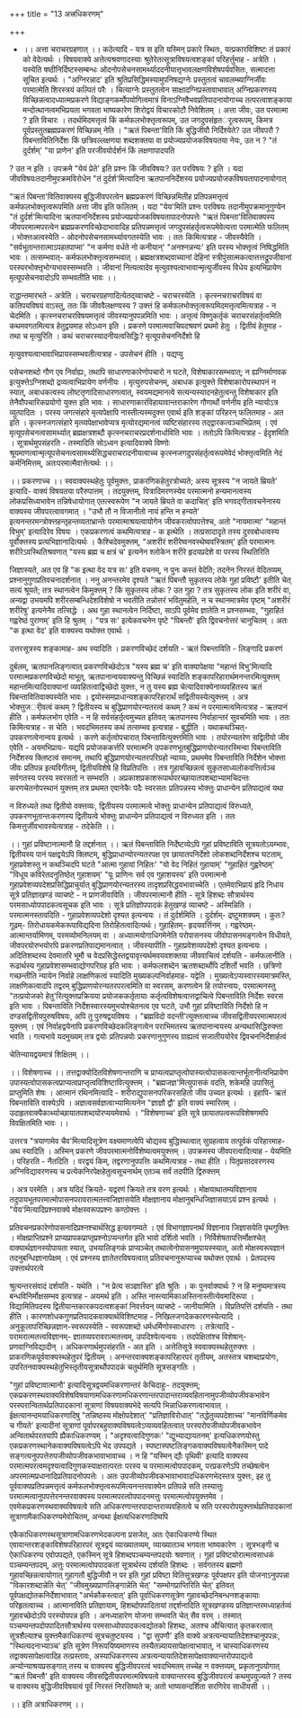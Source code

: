 +++
title = "13 अत्त्रधिकरणम्"

+++
- ।। अत्ता चराचरग्रहणात् ।। कठेत्यादि - यत्र स इति यस्मिन् प्रकारे स्थितः, यत्प्रकारविशिष्टः तं प्रकारं को वेदेत्यर्थः । विषयवाक्ये अत्तेत्यश्रवणादस्याः श्रुतेरेतत्सूत्राविषयत्वशङ्कां परिहर्त्तुमाह - अत्रेति । यस्येति षष्ठीनिर्दिष्टस्सम्बन्धः ओदनोपसेचनसामर्थ्याददनीयात्तृभावलक्षणविशेषपर्यवसितः, सत्मादत्ता सूचित इत्यर्थः । "अग्निरन्नाद' इति श्रुतिप्रसिद्धिमस्यामुपनिषद्यग्नेः प्रस्तुतत्वं चावलम्ब्याग्निर्जीवः परमात्मेति शिरस्त्रयं कल्पितं परैः । चित्याग्नेः प्रस्तुतत्वेन साक्षादग्निप्रस्तावाभावात् अग्निप्रकरणस्य विच्छिन्नत्वादध्यात्मप्रकरणे विद्याङ्गकर्मोपयोगित्वमात्रं विनाऽग्निवैभवप्रतिपादनायोगाच्च तत्परत्वाशङ्काया मन्दोत्थानत्वमभिप्रयता भगवता भाष्यकारेण शिरोद्वयं विचारकोटौ निवेशितम् । अत्ता जीवः, उत परमात्मा ? इति विचारः । तदर्थमिदमत्तृत्वं किं कर्मफलभोक्त्तृत्वरूपम्, उत जगदुपसंहृतर्ृत्वरूपम्, किमत्र पूर्वप्रस्तुतब्रह्मप्रकरणं विच्छिन्नम् नेति । "ऋतं पिबन्ता'विति किं बुद्धिजीवौ निर्दिश्येते? उत जीवपरौ ? पिबन्तावितिनिर्देशः किं छत्रिवल्लक्षणया शब्दशक्तया वा प्रयोज्यप्रयोजकविषयतया नेयः, उत न ? "तं दुर्दर्शम्' "या प्राणेन' इति परजीवयोर्दर्शनं किं लक्षणापादयति

? उत न इति । उपक्रमे "येयं प्रेते' इति प्रश्नः किं जीवविषयः? उत परविषयः ? इति । यदा जीवविषयःतदानीमुपक्रमविरोधेन "तं दुर्दर्श'मित्यादिना ऋतपाननिर्देशस्य प्रयोज्यप्रयोजकविषयतापादनायोगात्

"ऋतं पिबन्ता'वितिवाक्यस्य बुद्धिजीवपरत्वेन ब्रह्मप्रकरणं विच्छिन्नमितीह प्रतिपन्नमत्तृत्वं कर्मफलभोक्त्तृत्वरूपमिति अत्ता जीव इति फलितम् । यदा "येय'मिति प्रश्नः परविषयः तदानीमुपक्रमानुगुण्येन "तं दुर्दर्श'मित्यादिना ऋतपाननिर्देशस्य प्रयोज्यप्रयोजकविषयतापादनोपपत्तेः "ऋतं पिबन्ता'वितिवाक्यस्य जीवपरमात्मपरत्वेन ब्रह्मप्रकरणविच्छेदाभावादिह प्रतिपन्नमत्तृत्वं जगदुपसंहर्तृत्वरूपमेवेत्यत्ता परमात्मेति फलितम् । भोक्त्तअत्वस्येति - ओदनोपसेचनसामर्थ्यावगतस्येति भावः । ततः किमित्यत्राह - जीवस्यैवेति । "सर्वभूतान्तरात्माऽपहतपाप्मा' "न कर्मणा वर्धते नो कनीयान्' "अनश्नन्नन्यः' इति परस्य भोक्त्तृत्वं निषिद्धमिति भावः । तत्सम्भवात्- कर्मफलभोक्त्तृत्वसम्भवात् । ब्रह्मक्षत्रशब्दवाच्यानां देहिनां स्त्रीपुंसात्मकत्वात्तत्तद्रूपजीवानां परस्परभोक्त्तृभोग्यभावस्सम्भवति । जीवानां नित्यत्वादेव मृत्युवश्यत्वाभावान्मृत्युर्जीवस्य विधेय इत्यभिप्रायेण मृत्यूपसेचनवादोऽपि सम्भवतीति भावः ।।

राद्धान्तमारभते - अत्रेति । चराचरग्रहणादित्येतद्य्वाचष्टे - चराचरस्येति । कृत्स्नचराचरविषयं वा कतिपयविषयं वाऽस्तु, ततः किं जीववैलक्षण्यस्य ? उक्त्तं हि कर्मफलभोक्त्तृत्वरूपमिदमत्तृत्वमित्यत्राह - न चेदमिति । कृत्स्नचराचरविषयमत्तृत्वं जीवस्यानुपपन्नमिति भावः । अत्तृत्वं विष्णुकर्तृकं चराचरसंहर्तृत्वमिति कथमवगतमित्यत्र हेतुद्वयमाह सोऽध्वन इति । प्रकरणे परमात्मवाचिपदश्रवणं प्रथमो हेतुः । द्वितीयं हेतुमाह - तथा च मृत्युरिति । कथं चराचरस्यादनीयत्वसिद्धिः? मृत्यूपसेचननिर्देशो हि

मृत्युवश्यत्वाभावाभिप्रायस्सम्भवतीत्यत्राह - उपसेचनं हीति । यद्यप्यु

पसेचनशब्दो गौण एव निर्वाह्यः, तथापि साधारणाकारेणोपचारो न घटते, विशेषाकारसम्भवात्; न ह्यग्निर्माणवक इत्युक्त्तेऽग्निशब्दो द्रव्यत्वाभिप्रायेण वर्णनीयः । मृत्युरुपसेचनम्, अबाधक इत्युक्त्ते विशेषाकारोपस्थापनं न स्यात्, अबाधकत्वस्य लोष्टतृणादिसाधारणत्वात्, स्वयमद्यमानत्वे सत्यन्यस्यादनहेतुत्वन्तु विशेषाकार इति तेनैवौपचारिकप्रयोगो युक्त्त इति भावः । साधारणाकारंविहायावान्तराकारेण गौणार्थो वर्णनीय इति न्यायोऽत्र व्युत्पादितः । परस्य जगत्संहारे मृत्यपेक्षापि नास्तीत्यस्मदुक्त्त एवार्थ इति शङ्कां परिहरन् फलितमाह - अत इति । कृत्स्नजगत्संहारे मृत्व्यपेक्षाभावेप्यत्र मृत्योरद्यमानत्वं व्यष्टिसंहारस्य तद्द्वारकत्वञ्चाभिप्रेतम् । एवं मृत्यूपसेचनत्वसामर्थ्यात् ब्रह्मक्षत्रशब्दौ कृत्स्नचराचरप्रदर्शनार्धाविति भावः । ततोऽपि किमित्यत्राह - ईदृशमिति । सूत्रार्थमुपसंहरति - तस्मादिति सोऽध्वन इत्यादिवाक्ये विष्णोः श्रूयमाणत्वान्मृत्यूपसेचनत्वसामर्थ्यसिद्धचराचरादनीयत्वाच्च कृत्स्नजगदुपसंहर्तृत्वरूपमेवेदं भोक्त्तृत्वमिति नेदं कर्मनिमित्तम्, अतःपरमात्मैवात्तेत्यर्थः ।।

।। प्रकरणाच्च ।। स्ववाक्यस्थहेतुः पूर्वमुक्त्तः, प्राकरणिकहेतुरत्रोच्यते; अस्य सूत्रस्य "न जायते म्रियते' इत्यादि- वाक्यं विषयतया परैरुपात्तम् । तदयुक्त्तम्, पित्रादिमरणस्येव परमात्मनो हन्यमानत्वस्य लोकप्रसिध्यभावेन तन्निषेधायोगात् एतत्स्वरूपेण "न जायते म्रियते वा कदाचित्' इति भगवद्गीतावचनेनास्य वाक्यस्य जीवपरत्वावगमात् । "उभौ तौ न विजानीतो नायं हन्ति न हन्यते' इत्यनन्तरमन्त्रोक्त्तहन्तृहन्तव्यताभ्रान्तेः परमात्माश्रयत्वायोगेन जीवकरत्वोपपत्तेश्च, अतो "नायमात्मा' "महान्तं विभुम्' इत्यादिरेव विषयः । एकप्रकरणत्वं कथमित्यत्राह - क इत्थेति । तत्प्रसादादृते तस्य दुरवबोधत्वस्य पूर्वोक्त्तस्य प्रत्यभिज्ञानादित्यर्थः । कैश्चिदेवमुक्त्तम्, "अशरीरं शरीरेष्वनवस्थेष्ववस्त्रितम्' इति परमात्मनः शरीरेऽवस्थितिश्रवणात् "यस्य ब्रह्म च क्षत्रं च' इत्यनेन श्लोकेन शरीरे हृदयप्रदेशे वा परस्य स्थितिरिति

जिज्ञास्यते, अत एव हि "क इत्था वेद यत्र सः' इति वचनम्, न पुनः कस्तं वेदेति; तदनेन निरस्तं वेदितव्यम्, प्रश्नानुगुणप्रतिवचनादर्शनात् । ननु अनन्तरमेव दृश्यते "ऋतं पिबन्तौ सुकृतस्य लोके गुहां प्रविष्टौ' इतीति चेत् सत्यं श्रूयते; तत्र स्थानत्वेन किमुक्त्तम् ? किं सुकृतस्य लोकः ? उत गुहा ? तत्र सुकृतस्य लोक इति शरीरं वा, अन्यद्वा उभयमपि शरीरसम्बन्धिदेशविशेषो न भवतीति तन्नोत्तरं भवितुमर्हति, न च स्थानमात्रमेव पृष्टम् "अशरीरं शरीरेषु' इत्यनेनैव तत्सिद्धेः । अथ गुहा स्थानत्वेन निर्दिष्टा, साऽपि पूर्वमेव ज्ञातेति न प्रश्नसम्भवः, "गुहाहितं गह्वरेष्ठं पुराणम्' इति हि श्रुतम् । "यत्र सः' इत्येकवचनेन पृष्टे "पिबन्तौ' इति द्विवचनोत्तरं चानुचितम् । अतः "क इत्था वेद' इति वाक्यस्य यथोक्त्त एवार्थः ।

उत्तरसूत्रस्य शङ्कामाह- अथ स्यादिति । प्रकरणविच्छेदं दर्शयति - ऋतं पिबन्ताविति - लिङ्गादि प्रकरणं

दुर्बलम्, ऋतपानलिङ्गत्वात् प्रकरणविच्छेदोऽत्र "यस्य ब्रह्म च' इति वाक्यापेक्षया "महान्तं विभु'मित्यादि परमात्मप्रकरणविच्छेदो माभूत्, ऋतपानान्वयवाक्यन्तु विच्छिन्नं स्यादिति शङ्कापरिहारार्थमनन्तरमित्युक्त्तम् महान्तमित्यादिवाक्यानां व्यवहितत्वाद्विच्छेदो युक्त्तः, न तु यस्य ब्रह्म चेत्यादिवाक्येनाव्यवहितस्य ऋतं पिबन्तावितिवाक्यस्येति भावः । द्वयोस्समप्राधान्यशङ्कापरिहारार्थं सद्वितीयस्येत्युक्त्तम् । अत्र भोक्त्तुजर्ीवत्वं कथम् ? द्वितीयस्य च बुद्धिप्राणयोरन्यतरत्वं कथम् ? कथं न परमात्मत्वमित्यत्राह - ऋतपानं हीति । कर्मफलभोग एवेति - न हि सर्वसंहर्तृत्वमुच्यत इतिवत् ऋतपानस्य निर्वाहान्तरं सुवचमिति भावः । ततः किमित्यत्राह - स चेति । भवदभिमतस्य कथं तत्सम्भव इत्यत्राह - बुद्धीति । यथाकथञ्चित्- उपकरणत्वेनान्वय इत्यर्थः । करणे कर्तृत्वोपचारात् पिबन्तावित्युक्त्तमिति भावः । तयोरन्यतरेण सद्वितीयो जीव एवेति - अयमभिप्रायः- यद्यपि प्रयोजककर्त्तरि परमात्मनि उपकरणभूतबुद्धिप्राणयोरन्यतरस्मिन्वा पिबन्ताविति निर्देशस्य क्लिष्टत्वं समानम्, तथापि बुद्धिप्राणयोरन्यतरपरिग्रहो न्याय्यः, प्रथममेव पिबन्ताविति निर्देशेन भोक्त्ता जीवः प्रतिपन्न इत्यविगीतम्, द्वितीयविशेषे हि विप्रतिपत्तिः । तत्र गुहावच्छिन्नत्वं सुकृतसाध्यलोकवत्तिर्त्वञ्च सर्वगतस्य परस्य स्वरसतो न सम्भवति । अप्रकाशप्रकाशरूपार्थपरच्छायातपशब्दाभ्यामचिदन्तः करणचेतनोपस्थानं युक्त्तम् तत्र प्रथमत एवानेकैः पदैः स्वरसतः प्रतिपन्नस्य भोक्त्तुः प्राधान्येन प्रतिपाद्यत्वं यथा

न विरुध्यते तथा द्वितीयो वक्त्तव्यः, द्वितीयस्य परमात्मत्वे भोक्त्तुः प्राधान्येन प्रतिपाद्यत्वं विरुध्यते, उपकरणभूतान्तःकरणस्य द्वितीयत्वे भोक्त्तुः प्राधान्येन प्रतिपाद्यत्वं न विरुध्यत इति । ततः किमत्तुर्जीवभावस्येत्यत्राह - तदेकेति ।।

।। गुहां प्रविष्टानात्मानौ हि तद्दर्शनात् ।। ऋतं पिबन्ताविति निर्देष्टव्येऽपि गुहां प्रविष्टाविति सूत्रयतोऽयम्भावः, द्वितीयस्य पानं पक्षद्वयेऽपि क्लिष्टम्, बुद्धिप्राधान्योरन्यतरपक्ष एव छायातपनिर्देशो लोकशब्दनिर्देशश्च घटताम्, गुहाप्रवेशस्तु न कथञ्चिदपि घटते "आत्मा गुहायां निहितः' "यो वेद निहितं गुहायाम्' "गुहाहितं गुह्वरेष्ठम्' "विधूय कविरेतदनुतिष्ठेत् गुहाशयम्' "पूः प्राणिनः सर्व एव गुहाशयस्य' इति परमात्मनो गुहाप्रवेशव्यपदेशप्रसिद्धिप्राचुर्यात् बुद्धिप्राणयोरन्यतरस्य तादृशप्रसिद्धयभावाच्चेति । एतमेवाभिप्रायं हृदि निधाय सूत्रे प्रतिज्ञाखण्डं व्याचष्टे - न प्राणजीवाविति । जीवपरमात्मानौ हीति - सूत्रे हिशब्दः सौत्रार्थस्य परमसाध्योपपादकत्वसूचक इति भावः । सूत्रे प्रतिज्ञोपपादकं हेतुखण्डं व्याचष्टे - अस्मिन्निति । परमात्मनस्तावदिति - गुहाप्रवेशव्यपदेशो दृश्यत इत्यन्वयः । तं दुर्दर्शमिति । दुर्दर्शम्- द्रष्टुमशक्यम् । कुतः? गूढम्- तिरोधायकमेकरूपाविद्यदिना तिरोहितत्वादित्यर्थः। गुहाहितम्- हृदयवर्त्तिनम् । गह्वरेष्ठम्- आत्मान्तर्यामिणम्, परमव्योमनिलयम् वा । अध्यात्मयोगाधिगमेनेति परोपासनस्य जीवोपासनमङ्गत्वेन विधीयते, जीवपरयोरुभयोरपि प्रकरणप्रतिपाद्यमानत्वात् । जीवस्यापीति - गुहाप्रवेशव्यपदेशो दृश्यत इत्यन्वयः । अदितिशब्दस्य देवमातरि भूमौ च वेदप्रसिद्धेस्तद्वयावृत्त्यर्थमवयवशक्तया जीववाचित्वं दर्शयति - कर्मफलानीति । रूढार्थस्य गुहाप्रवेशासम्भवाद्योगपरिग्रह इति भावः । कर्मफलशब्देन ऋतशब्दार्थोपि दशिर्तो भवति । छत्रिणो गच्छन्तीति न्यायेन निर्वाहे लाक्षणिकत्वं स्यादिति मुख्यकल्पनिर्वाहमाह- यद्वेति । मुख्यत्वेऽप्यस्वारस्यमात्रमस्ति, लाक्षणिकत्वादपि तद्वरम् बुद्धिप्राणयोरन्यतरपरत्वमिति वा स्वरसम्, करणत्वेन हि तयोरन्वयः, परमात्मनस्तु "तत्प्रयोजको हेतु'रित्युक्त्तप्रक्रियया प्रयोजककर्तृतायाः कर्तृत्वविशेषत्वात्तद्वाचित्वे पिबन्ताविति निर्देशः स्वरस इति भावः । पिबन्ताविति निर्देशस्वारस्यमुभयोश्चेतनत्व एव घटते, उभौ गुहां प्रविष्टाविति निर्देशो हि न दण्डसद्वितीयपुरुषविषयः, अपि तु पुरुषद्वयविषयः । "ब्रह्मविदो वदन्ती'त्युक्त्तत्वाच्च जीवसद्वितीयपरमात्मपरत्वं युक्त्तम् । एवं निर्वाहद्वयेनापि प्रकरणविच्छेदकलिङ्गत्वेन पराभिमतस्य ऋतपानान्वयस्य अन्यथासिद्धिरुक्त्ता भवति । गत्यभावे यदमुख्यम् तत्र द्वयोः प्रतिपन्नयोः प्रकरणानुगुणस्य ग्राह्यत्वं सजातीययोरेव द्विवचननिर्देशार्हत्वं

चेतिन्यायद्वयमात्रं शिक्षितम् ।।

।। विशेषणाच्च ।। तत्तद्वाक्योदितविशेषणान्तराणि च प्राप्यत्वप्राप्तृत्वोपास्यत्वोपासकत्वान्तर्भूतानीत्यभिप्रायेण उपास्यत्वोपासकत्वप्राप्यत्वप्राप्तृत्वविशिष्टावित्युक्त्तम् । "ब्रह्मजज्ञ'मित्युपासकं वदति, शकेमहि उपासितुं प्राप्तुमिति शेषः । आत्मानं रथिनमित्यादि - शरीराद्युपासनपरिकरसहितो जीव उच्यत इत्यर्थः । इहापि- ऋतं पिबन्ताविति वाक्येऽपि । अज्ञत्वसर्वज्ञत्वाभ्यामित्यनेन "ज्ञाज्ञौ द्वौ' इति वाक्यं स्मारितम् । उदाहृतवाक्यैकार्थ्याच्छायातपशब्दयोरप्ययमेवार्थः । "विशेषणाच्च' इति सूत्रे छायातपत्वरूपविशेषणमपि विवक्षितमिति भावः ।।

उत्तरत्र "त्रयाणामेव चैव'मित्यादिसूत्रेण वक्ष्यमाणत्वेपि चोद्यस्य बुद्धिस्थत्वात् सुग्रहत्वाय तत्पूर्वकं परिहारमाह- अथ स्यादिति । अस्मिन् प्रकरणे जीवपरमात्मनोर्विशेष्यत्वमयुक्त्तम् । उपक्रमस्य जीवपरत्वादित्याह - येयमिति । परिहरति - नैतदिति । वरद्वयं किम्, तद्वरणानुपपत्तिः कथमित्यत्राह - तथा हीति । पितृप्रसादवरणस्य अग्निविद्यावरणस्य च प्रत्येकनिरपेक्षहेतुत्वसूचनार्थम् एतञ्च सर्वं तदपीति द्विरुक्त्तम्

। अत्र परमेति । अत्र यदिदं क्रियते- यद्वरणं क्रियते तत्र वरण इत्यर्थः । मोक्षयाथातम्यविज्ञानाय तदुपायभूतपरमात्मोपासनपरावरात्मतत्त्वजिज्ञासयेति मोक्षज्ञानाय मोक्षानुबन्धिजिज्ञासयाऽयं प्रश्न इत्यर्थः । "येय'मित्यादिप्रश्नवाक्ये मोक्षस्वरूपप्रश्नः कण्ठोक्त्तः ।

प्रतिवचनप्रकारेणोपासनादिप्रश्नश्चार्थसिद्ध इत्यवगम्यते । एवं विभागज्ञापनार्थं विज्ञानाय जिज्ञासयेति पृथगुक्त्तिः । मोक्षप्राप्तिप्रश्ने प्राप्यप्रापकप्राप्तृप्रश्नोऽप्यन्तर्गत इति भावो दर्शितो भवति । निर्विशेषतापत्तिर्मोक्षश्चेत् वाक्यार्थज्ञानस्योपायता स्यात्, उभयालिङ्गकं प्राप्यञ्चेत् तथात्वेनोपासनमुपायस्स्यात्, अतो मोक्षस्वरूपज्ञानं तदनुबन्धिज्ञानापेक्षम् । एवं प्रश्नस्य ज्ञातेतरविषयत्वात् प्रतिवचनानुरूप्याच्च यथोक्त्त एवार्थः । प्रेतपदस्य उक्त्तार्थपरत्वे

श्रुत्यन्तरसंवादं दर्शयति - यथेति । "न प्रेत्य सञ्ज्ञास्ति' इति श्रुतिः । कः पुनर्वाक्यार्थः ? न हि मनुष्यमात्रस्य बन्धविनिर्मोक्षसम्भव इत्यत्राह - अयमर्थ इति । अस्ति नास्त्यामिकाअस्तिनास्तीत्येवमादिरूपा । विद्यामितिपदस्य द्वितीयान्तकारकपदत्वशङ्कां निवर्त्तयन् व्याचष्टे - जानीयामिति । विप्रतिपत्तिं दर्शयति - तथा हीति । कारणशोधकगुणप्रतिपादकवाक्यार्थविशिष्टमाह - निखिलजगदेककारणस्येत्यादि । अनुकूलापरिच्छिन्नज्ञान-स्वरूपस्येति - स्वरूपशब्दो धर्मधर्मिणोस्साधारणः । तत्रेत्यादि - परामरात्मतत्त्वविज्ञानम्- ज्ञातव्यपरावरात्मतत्त्वम्, उपदिश्येत्यन्वयः । तदपेक्षितांश्च विशेषान्-प्रणवाग्निविद्यादीन् । अधिकरणार्थमुपसंहरति - अत इति । अत्तेतिसूत्रे स्ववाक्यस्थहेतुरुक्त्तः । प्राकरणिकपूर्ववाक्यस्थहेतुपरं द्वितीयम् । अनन्तरवाक्यशङ्कापरिहारपरं तृतीयम्, अतस्तत्र चशब्दाप्रयोगः, उपरितनवाक्यस्थहेतुभिस्तृतीयसूत्रार्थोपपादकं चतुर्थमिति सूत्रसङ्गतिः ।

"गुहां प्रविष्टावात्मानौ' इत्यादिसूत्रद्वयमधिकरणान्तरं केचिदाहुः- तदयुक्त्तम्; एकप्रकरणस्थवाक्यविशेषविषयाणामधिकरणामधिकरणान्तरपादान्तराव्यवहितानामुपजीव्योपजीवकभावेन परस्परान्वितार्थप्रतिपादकानां सूत्राणां विषयवाक्यभेदे सत्यपि भिन्नाधिकरणत्वाभावात् । ईक्षत्यानन्दमयाधिकरणादिषु "तन्निष्ठस्य मोक्षोपदेशात्' "प्रतिज्ञाविरोधात्' "तद्धेतुव्यपदेशाच्च' "मानविर्णिकमेव च गीयते' इत्यादीनां सूत्राणां पूर्वापरबहुवाक्यविषयत्वेऽप्यव्यवहितत्वात् परस्परोपजीव्योपजीवकभावेन अन्वितार्थपरतयापि ह्यैकाधिकरण्यम् । "अदृश्यत्वादिगुणकः' "द्युभ्याद्यायतनम्' इत्यधिकरणयोस्तु एकप्रकरणस्थानेकवाक्यविषयत्वेऽपि भेद उपपद्यते । स्पष्टास्पष्टलिङ्गकवाक्यविषयत्वेनैकस्मिन् पादे सङ्गत्यनुपपत्तेरुपजीव्योपजीवकभावाभावाच्च । न हि "यस्मिन् द्यौः पृथिवी' इत्यादि वाक्यस्य परमात्मपरत्वमदृश्यत्वादिगुणकस्याक्षरात्परतः परस्य च परमात्मत्वोपपादकम्, परप्रकरणेऽपि तच्छेषत्वेन अपरमात्मप्रधानादिप्रतिपादनोपपत्तेः । अतः उपजीव्योपजीवकभावाभावादधिकरणभेदस्तत्र युक्त्तः, इह तु पूर्ववाक्यप्रतिपन्नमत्तृत्वं कर्मफलभोक्त्तृत्वरूपमित्यनन्तरवाक्येन प्रतिपन्ने सति तस्यात्तुः परमात्मत्वानुपपत्तेरनन्तरवाक्यस्य परमात्मपरत्वोपपादनमत्तुः परमात्मत्वोपयुक्त्तमेव । एवमेकप्रकरणस्थवाक्यविषयत्वे सति अधिकरणान्तरपादान्तराव्यवहितत्वे च सति परस्परोपयुक्त्तार्थप्रतिपादकानां सूत्राणामैकाधिकरण्यमेवोचितम्, अन्यथा ईक्षत्यधिकरणादिष्वपि

एकैकाधिकरणस्थसूत्राणामधिकरणभेदकल्पना प्रसजेत्, अतः ऐकाधिकरण्ये स्थित एवावान्तरशङ्काविशेषपरिहारपरं सूत्रद्वयं व्याख्यातव्यम्, व्याख्यातञ्च भगवता भाष्यकारेण । सूत्रभङ्गी च ऐकाधिकरण्य एवोपपद्यते, एकस्मिन् सूत्रे हिशब्दपञ्चम्यन्तपदयोः श्रवणात् । गुहां प्रविष्टयोरात्मत्वसाधकं पञ्चम्यन्तपदम्, अत्तुः परमात्मत्वोपपादकतां सूत्रार्थस्य दर्शयति हिशब्दः । सर्वगतस्य ब्रह्मणो गुहावच्छिन्नत्वायोगात् गुहागतौ बुद्धिजीवौ न पर इति गुहां प्रविष्टा वितिसूत्रखण्डः पूर्वपक्षपर इति योजनाऽनुपपन्ना "विकारशब्दान्नेति चेत्' "जीवमुख्यप्राणलिङ्गान्नेति चेत्' "सम्भोगप्राप्तिरिति चेत्' इतिवत् पूर्वपक्षद्योतकनिर्देशाभावात् "अर्भकौकस्त्वात्' इति पूर्वाधिकरणसूत्रेण गुहावच्छेदनिबन्धनशङ्कायाः परिहृतत्वाच्च । आत्मानाविति प्रतिज्ञायाम्, हिशब्दोपपादितायां तद्दर्शनादिति सूत्रखण्डस्य प्रतिज्ञान्तरमध्याहर्तव्यं गुहावच्छेदोऽपि परस्योपपन्न इति । अनध्याहारेण योजना सम्भवति चेत् सैव वरम् । तस्मात् पञ्चम्यन्तपदोपपादितसौत्रार्थस्य परमसाध्योपपादकत्वद्योतको हिशब्दः, अतश्च औचित्यात् कृतकरत्वात् सूत्रशैल्याश्च युक्त्तमैकाधिकरण्यं सूत्रचतुष्टयस्य । "द्वा सुपणौ' इति वाक्ये अत्रत्यन्यायातिदेशश्चानुपपन्नः, "स्थित्यदनाभ्याञ्च' इति सूत्रेण निरूपयिष्यमाणस्य तस्यैतन्न्यायसापेक्षत्वाभावात्, न चास्याधिकरणस्य तद्वाक्यसापेक्षत्वादिह तत्प्रस्तावः, अस्याधिकरणस्य अत्रत्यन्यायातिदेशसापेक्षवाक्यान्तरोपपाद्यत्वे अन्योन्याश्रयप्रसङ्गात् तस्य च वाक्यस्य बुद्धिजीवपरत्वं भवदभिमतम् तच्चेह न वक्त्तव्यम्, प्रकृतानुपयोगात् "ऋतं पिबन्तौ' इति वाक्यस्य जीवसद्वितीयपरमात्मविषयत्वे वाक्यान्तरस्य बुद्धिजीवपरत्वं कथमुपयुज्यते ? तस्य च वाक्यस्य बुद्धिजीवविषयत्वं पूर्वं निरस्तं निरसिष्यते च; अतो भाष्यसन्दर्शिता सरणिरेव साधीयसी ।।

।। इति अत्राधिकरणम् ।।

